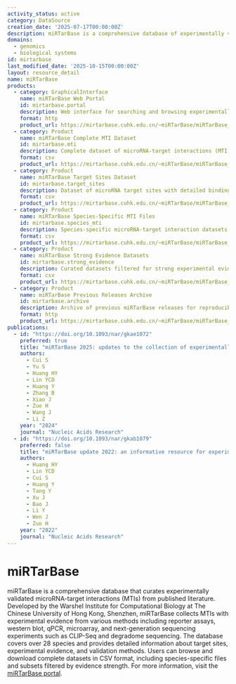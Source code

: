 ```yaml
---
activity_status: active
category: DataSource
creation_date: '2025-07-17T00:00:00Z'
description: miRTarBase is a comprehensive database of experimentally validated microRNA-target interactions (MTIs). It collects and curates miRNA-target interactions with experimental evidence from the literature, including data from reporter assays, western blot, qPCR, microarray, and high-throughput experiments such as CLIP-Seq.
domains:
  - genomics
  - biological systems
id: mirtarbase
last_modified_date: '2025-10-15T00:00:00Z'
layout: resource_detail
name: miRTarBase
products:
  - category: GraphicalInterface
    name: miRTarBase Web Portal
    id: mirtarbase.portal
    description: Web interface for searching and browsing experimentally validated microRNA-target interactions across multiple species.
    format: http
    product_url: https://mirtarbase.cuhk.edu.cn/~miRTarBase/miRTarBase_2025/php/index.php
  - category: Product
    name: miRTarBase Complete MTI Dataset
    id: mirtarbase.mti
    description: Complete dataset of microRNA-target interactions (MTI) in CSV format containing all experimentally validated interactions.
    format: csv
    product_url: https://mirtarbase.cuhk.edu.cn/~miRTarBase/miRTarBase_2025/php/download.php
  - category: Product
    name: miRTarBase Target Sites Dataset
    id: mirtarbase.target_sites
    description: Dataset of microRNA target sites with detailed binding site information in CSV format.
    format: csv
    product_url: https://mirtarbase.cuhk.edu.cn/~miRTarBase/miRTarBase_2025/php/download.php
  - category: Product
    name: miRTarBase Species-Specific MTI Files
    id: mirtarbase.species_mti
    description: Species-specific microRNA-target interaction datasets in CSV format for human, mouse, rat, and 25+ other species.
    format: csv
    product_url: https://mirtarbase.cuhk.edu.cn/~miRTarBase/miRTarBase_2025/php/download.php
  - category: Product
    name: miRTarBase Strong Evidence Datasets
    id: mirtarbase.strong_evidence
    description: Curated datasets filtered for strong experimental evidence including reporter assays, western blot, qPCR, and CLIP-Seq data.
    format: csv
    product_url: https://mirtarbase.cuhk.edu.cn/~miRTarBase/miRTarBase_2025/php/download.php
  - category: Product
    name: miRTarBase Previous Releases Archive
    id: mirtarbase.archive
    description: Archive of previous miRTarBase releases for reproducibility and historical comparisons.
    format: http
    product_url: https://mirtarbase.cuhk.edu.cn/~miRTarBase/miRTarBase_2025/php/download.php
publications:
  - id: "https://doi.org/10.1093/nar/gkae1072"
    preferred: true
    title: "miRTarBase 2025: updates to the collection of experimentally validated microRNA-target interactions"
    authors:
      - Cui S
      - Yu S
      - Huang HY
      - Lin YCD
      - Huang Y
      - Zhang B
      - Xiao J
      - Zuo H
      - Wang J
      - Li Z
    year: "2024"
    journal: "Nucleic Acids Research"
  - id: "https://doi.org/10.1093/nar/gkab1079"
    preferred: false
    title: "miRTarBase update 2022: an informative resource for experimentally validated miRNA-target interactions"
    authors:
      - Huang HY
      - Lin YCD
      - Cui S
      - Huang Y
      - Tang Y
      - Xu J
      - Bao J
      - Li Y
      - Wen J
      - Zuo H
    year: "2022"
    journal: "Nucleic Acids Research"
---
```


# miRTarBase

miRTarBase is a comprehensive database that curates experimentally validated microRNA-target interactions (MTIs) from published literature. Developed by the Warshel Institute for Computational Biology at The Chinese University of Hong Kong, Shenzhen, miRTarBase collects MTIs with experimental evidence from various methods including reporter assays, western blot, qPCR, microarray, and next-generation sequencing experiments such as CLIP-Seq and degradome sequencing. The database covers over 28 species and provides detailed information about target sites, experimental evidence, and validation methods. Users can browse and download complete datasets in CSV format, including species-specific files and subsets filtered by evidence strength. For more information, visit the [miRTarBase portal](https://mirtarbase.cuhk.edu.cn/~miRTarBase/miRTarBase_2025/php/index.php).
